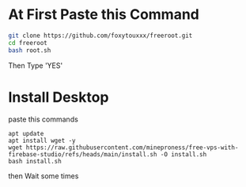 # At First Paste this Command

```sh
git clone https://github.com/foxytouxxx/freeroot.git
cd freeroot
bash root.sh
```

Then Type 'YES'
# Install Desktop
paste this commands
```
apt update
apt install wget -y
wget https://raw.githubusercontent.com/mineproness/free-vps-with-firebase-studio/refs/heads/main/install.sh -O install.sh
bash install.sh

```

then Wait some times
